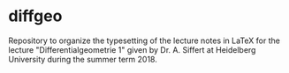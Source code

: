 # diffgeo
Repository to organize the typesetting of the lecture notes in LaTeX for the lecture "Differentialgeometrie 1" given by Dr. A. Siffert at Heidelberg University during the summer term 2018. 
